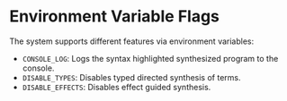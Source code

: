 # Environment Variable Flags

The system supports different features via environment variables:

* `CONSOLE_LOG`: Logs the syntax highlighted synthesized program to the console.
* `DISABLE_TYPES`: Disables typed directed synthesis of terms.
* `DISABLE_EFFECTS`: Disables effect guided synthesis.
